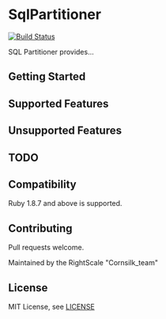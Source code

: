 # SqlPartitioner
[![Build Status](https://travis-ci.org/rightscale/sql_partitioner.png)](https://travis-ci.org/rightscale/sql_partitioner)

SQL Partitioner provides...

## Getting Started

## Supported Features

## Unsupported Features

## TODO

## Compatibility
Ruby 1.8.7 and above is supported.

## Contributing
Pull requests welcome.

Maintained by the RightScale "Cornsilk_team"

## License
MIT License, see [LICENSE](LICENSE)

